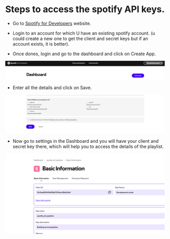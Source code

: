 # Steps to access the spotify API keys.

* Go to [Spotify for Developers](https://developer.spotify.com/) website.

* Login to an account for which U have an existing spotify account. (u could create a new one to get the client and secret keys but if an account exists, it is better).

* Once dones, login and go to the dashboard and click on Create App.

<img src="dashboard.png">

* Enter all the details and click on Save.

<img src="save_dashboard.png">

* Now go to settings in the Dashboard and you will have your client and secret key there, which will help you to access the details of the playlist.

<img src="basic_info.png">